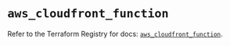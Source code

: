 # `aws_cloudfront_function`

Refer to the Terraform Registry for docs: [`aws_cloudfront_function`](https://registry.terraform.io/providers/hashicorp/aws/5.69.0/docs/resources/cloudfront_function).
